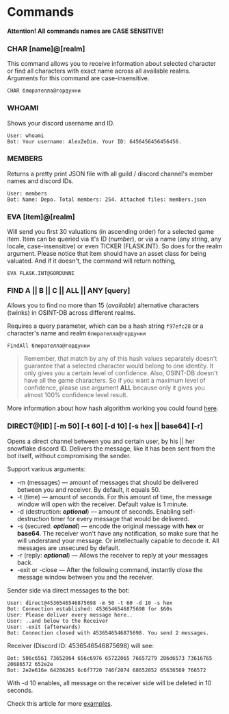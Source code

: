 # Commands

**Attention! All commands names are CASE SENSITIVE!**

### CHAR [name]@[realm]

This command allows you to receive information about selected character or find all characters with exact name across all available realms.
Arguments for this command are case-insensitive.

```text
CHAR блюрателла@гордунни
```

### WHOAMI

Shows your discord username and ID.

```text
User: whoami
Bot: Your username: AlexZeDim. Your ID: 6456456456456456.
```

### MEMBERS

Returns a pretty print JSON file with all guild / discord channel's member names and discord IDs.

```text
User: members
Bot: Name: Depo. Total members: 254. Attached files: members.json
```

### EVA [item]@[realm]

Will send you first 30 valuations (in ascending order) for a selected game item. Item can be queried via it's ID (*number*), or via a name (any string, any locale, case-insensitive)
or even TICKER (FLASK.INT). So does for the realm argument. Please notice that item should have an asset class for being valuated. And if it doesn't, the command will return nothing,

```text
EVA FLASK.INT@GORDUNNI
```

### FIND A || B || C || ALL || ANY [query]

Allows you to find no more than 15 (*available*) alternative characters (twinks) in OSINT-DB across different realms. 

Requires a query parameter, which can be a hash string `f97efc28` or a character's name and realm `блюрателла@гордунни`

```text
FindAll блюрателла@гордунни
```

> Remember, that match by any of this hash values separately doesn't guarantee that a selected character would belong to one identity. 
> It only gives you a certain level of confidence. Also, OSINT-DB doesn't have all the game characters. 
> So if you want a maximum level of confidence, please use argument **ALL** because only it gives you almost 100% confidence level result. 

More information about how hash algorithm working you could found [here](http://ya.ru).

### DIRECT@[ID] [-m 50] [-t 60] [-d 10] [-s hex || base64] [-r]

Opens a direct channel between you and certain user, by his || her snowflake discord ID. Delivers the message, like it has been sent from the bot itself, without compromising the sender.

Support various arguments:

 - -m (messages) — amount of messages that should be delivered between you and receiver. By default, it equals 50.
 - -t (time) — amount of seconds. For this amount of time, the message window will open with the receiver. Default value is 1 minute.
 - -d (destruction: ***optional***) — amount of seconds. Enabling self-destruction timer for every message that would be delivered.
 - -s (secured: ***optional***) — encode the original message with **hex** or **base64**. The receiver won't have any notification, so make sure that he will understand your message.
 Or intellectually capable to decode it.  All messages are unsecured by default.
 - -r (reply: ***optional***) — Allows the receiver to reply at your messages back.
 - -exit or -close — After the following command, instantly close the message window between you and the receiver. 

Sender side via direct messages to the bot: 
```text
User: direct@4536546546875698 -m 50 -t 60 -d 10 -s hex
Bot: Connection established: 4536546546875698 for $60s
User: Please deliver every message here..
User: ..and below to the Receiver
User: -exit (afterwards)
Bot: Connection closed with 4536546546875698. You send 2 messages.
```
Receiver (Discord ID: 4536546546875698) will see: 
```text
Bot: 506c6561 73652064 656c6976 65722065 76657279 206d6573 73616765 20686572 652e2e
Bot: 2e2e616e 64206265 6c6f7720 746f2074 68652052 65636569 766572
```
With -d 10 enables, all message on the receiver side will be deleted in 10 seconds.

Check this article for more [examples](https://ya.ru).



